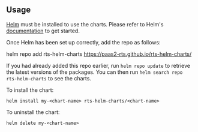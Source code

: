 ## Usage

[Helm](https://helm.sh) must be installed to use the charts. Please refer to
Helm's [documentation](https://helm.sh/docs) to get started.

Once Helm has been set up correctly, add the repo as follows:

helm repo add rts-helm-charts https://paas2-rts.github.io/rts-helm-charts/

If you had already added this repo earlier, run `helm repo update` to retrieve
the latest versions of the packages. You can then run `helm search repo rts-helm-charts` to see the charts.

To install the <chart-name> chart:

    helm install my-<chart-name> rts-helm-charts/<chart-name>

To uninstall the chart:

    helm delete my-<chart-name>
